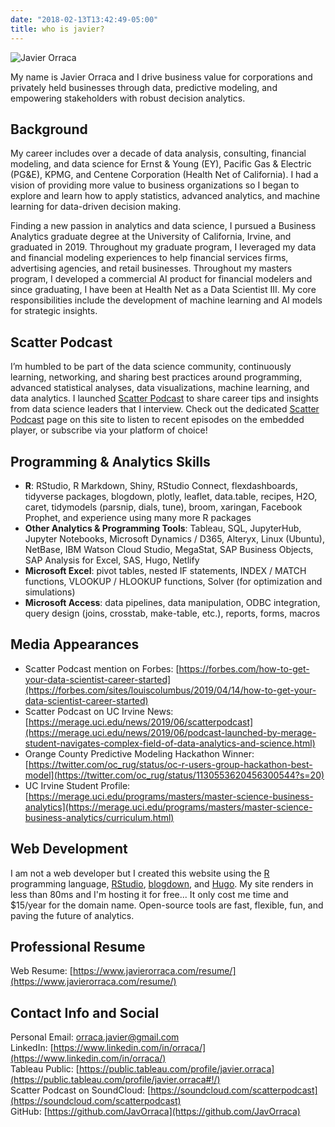 ```yaml
---
date: "2018-02-13T13:42:49-05:00"
title: who is javier?
---
```


![Javier Orraca](/Javier.jpg)

My name is Javier Orraca and I drive business value for corporations and privately held businesses through data, predictive modeling, and empowering stakeholders with robust decision analytics.

## Background

My career includes over a decade of data analysis, consulting, financial modeling, and data science for Ernst & Young (EY), Pacific Gas & Electric (PG&E), KPMG, and Centene Corporation (Health Net of California). I had a vision of providing more value to business organizations so I began to explore and learn how to apply statistics, advanced analytics, and machine learning for data-driven decision making.

Finding a new passion in analytics and data science, I pursued a Business Analytics graduate degree at the University of California, Irvine, and graduated in 2019. Throughout my graduate program, I leveraged my data and financial modeling experiences to help financial services firms, advertising agencies, and retail businesses. Throughout my masters program, I developed a commercial AI product for financial modelers and since graduating, I have been at Health Net as a Data Scientist III. My core responsibilities include the development of machine learning and AI models for strategic insights.

## Scatter Podcast

I’m humbled to be part of the data science community, continuously learning, networking, and sharing best practices around programming, advanced statistical analyses, data visualizations, machine learning, and data analytics. I launched [Scatter Podcast](https://soundcloud.com/scatterpodcast) to share career tips and insights from data science leaders that I interview. Check out the dedicated [Scatter Podcast](https://www.javierorraca.com/scatterpodcast/) page on this site to listen to recent episodes on the embedded player, or subscribe via your platform of choice!

## Programming & Analytics Skills

* **R**: RStudio, R Markdown, Shiny, RStudio Connect, flexdashboards, tidyverse packages, blogdown, plotly, leaflet, data.table, recipes, H2O, caret, tidymodels (parsnip, dials, tune), broom, xaringan, Facebook Prophet, and experience using many more R packages
* **Other Analytics & Programming Tools**: Tableau, SQL, JupyterHub, Jupyter Notebooks, Microsoft Dynamics / D365, Alteryx, Linux (Ubuntu), NetBase, IBM Watson Cloud Studio, MegaStat, SAP Business Objects, SAP Analysis for Excel, SAS, Hugo, Netlify
* **Microsoft Excel**: pivot tables, nested IF statements, INDEX / MATCH functions, VLOOKUP / HLOOKUP functions, Solver (for optimization and simulations)
* **Microsoft Access**: data pipelines, data manipulation, ODBC integration, query design (joins, crosstab, make-table, etc.), reports, forms, macros

## Media Appearances

* Scatter Podcast mention on Forbes: [https://forbes.com/how-to-get-your-data-scientist-career-started](https://forbes.com/sites/louiscolumbus/2019/04/14/how-to-get-your-data-scientist-career-started)
* Scatter Podcast on UC Irvine News: [https://merage.uci.edu/news/2019/06/scatterpodcast](https://merage.uci.edu/news/2019/06/podcast-launched-by-merage-student-navigates-complex-field-of-data-analytics-and-science.html)
* Orange County Predictive Modeling Hackathon Winner: [https://twitter.com/oc_rug/status/oc-r-users-group-hackathon-best-model](https://twitter.com/oc_rug/status/1130553620456300544?s=20)
* UC Irvine Student Profile: [https://merage.uci.edu/programs/masters/master-science-business-analytics](https://merage.uci.edu/programs/masters/master-science-business-analytics/curriculum.html)

## Web Development

I am not a web developer but I created this website using the [R](https://www.r-project.org/) programming language, [RStudio](https://www.rstudio.com/), [blogdown](https://bookdown.org/yihui/blogdown/), and [Hugo](https://gohugo.io/). My site renders in less than 80ms and I'm hosting it for free... It only cost me time and $15/year for the domain name. Open-source tools are fast, flexible, fun, and paving the future of analytics.

## Professional Resume

Web Resume: [https://www.javierorraca.com/resume/](https://www.javierorraca.com/resume/)

## Contact Info and Social

Personal Email: [orraca.javier@gmail.com](mailto:orraca.javier@gmail.com)
<br/>LinkedIn: [https://www.linkedin.com/in/orraca/](https://www.linkedin.com/in/orraca/)
<br/>Tableau Public: [https://public.tableau.com/profile/javier.orraca](https://public.tableau.com/profile/javier.orraca#!/)
<br/>Scatter Podcast on SoundCloud: [https://soundcloud.com/scatterpodcast](https://soundcloud.com/scatterpodcast)
<br/>GitHub: [https://github.com/JavOrraca](https://github.com/JavOrraca)